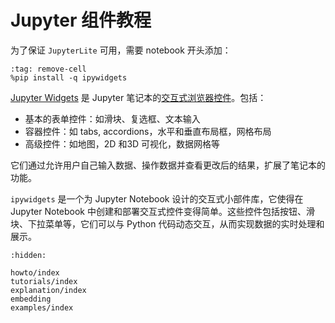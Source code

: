 # Jupyter 组件教程

为了保证 `JupyterLite` 可用，需要 notebook 开头添加：

```ipython
:tag: remove-cell
%pip install -q ipywidgets
```

[Jupyter Widgets](https://ipywidgets.readthedocs.io/en/stable/index.html) 是 Jupyter 笔记本的[交互式浏览器控件](https://github.com/jupyter-widgets/ipywidgets/blob/master/docs/source/examples/Index.ipynb)。包括：

- 基本的表单控件：如滑块、复选框、文本输入
- 容器控件：如 tabs, accordions，水平和垂直布局框，网格布局
- 高级控件：如地图，2D 和3D 可视化，数据网格等

它们通过允许用户自己输入数据、操作数据并查看更改后的结果，扩展了笔记本的功能。

`ipywidgets` 是一个为 Jupyter Notebook 设计的交互式小部件库，它使得在 Jupyter Notebook 中创建和部署交互式控件变得简单。这些控件包括按钮、滑块、下拉菜单等，它们可以与 Python 代码动态交互，从而实现数据的实时处理和展示。

```{toctree}
:hidden:

howto/index
tutorials/index
explanation/index
embedding
examples/index
```
